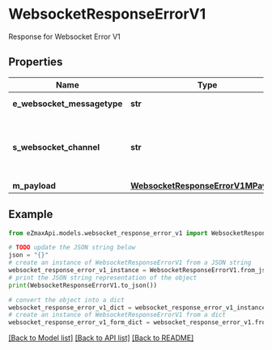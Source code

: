 # WebsocketResponseErrorV1

Response for Websocket Error V1

## Properties

Name | Type | Description | Notes
------------ | ------------- | ------------- | -------------
**e_websocket_messagetype** | **str** | The Type of message | 
**s_websocket_channel** | **str** | The Channel on which to route the websocket message | 
**m_payload** | [**WebsocketResponseErrorV1MPayload**](WebsocketResponseErrorV1MPayload.md) |  | 

## Example

```python
from eZmaxApi.models.websocket_response_error_v1 import WebsocketResponseErrorV1

# TODO update the JSON string below
json = "{}"
# create an instance of WebsocketResponseErrorV1 from a JSON string
websocket_response_error_v1_instance = WebsocketResponseErrorV1.from_json(json)
# print the JSON string representation of the object
print(WebsocketResponseErrorV1.to_json())

# convert the object into a dict
websocket_response_error_v1_dict = websocket_response_error_v1_instance.to_dict()
# create an instance of WebsocketResponseErrorV1 from a dict
websocket_response_error_v1_form_dict = websocket_response_error_v1.from_dict(websocket_response_error_v1_dict)
```
[[Back to Model list]](../README.md#documentation-for-models) [[Back to API list]](../README.md#documentation-for-api-endpoints) [[Back to README]](../README.md)



